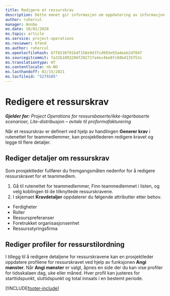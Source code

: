 ```yaml
---
title: Redigere et ressurskrav
description: Dette emnet gir informasjon om oppdatering av informasjon om ressurskrav.
author: ruhercul
manager: Annbe
ms.date: 10/01/2020
ms.topic: article
ms.service: project-operations
ms.reviewer: kfend
ms.author: ruhercul
ms.openlocfilehash: 67fb536f91bdf156e9437cd993e93a4eeb2df84f
ms.sourcegitcommit: fa32b1893286f20271fa4ec4be8fc68bd135f53c
ms.translationtype: HT
ms.contentlocale: nb-NO
ms.lasthandoff: 02/15/2021
ms.locfileid: "5279105"
---
```

# <a name="edit-a-resource-requirement"></a>Redigere et ressurskrav

_**Gjelder for:** Project Operations for ressursbaserte/ikke-lagerbaserte scenarioer, Lite-distribusjon – avtale til proformafakturering_

Når et ressurskrav er definert ved hjelp av handlingen **Generer krav** i rutenettet for teammedlemmer, kan prosjektlederen redigere kravet og legge til flere detaljer.

## <a name="edit-resource-requirement-details"></a>Rediger detaljer om ressurskrav

Som prosjektleder fullfører du fremgangsmåten nedenfor for å redigere ressurskravet for et teammedlem.

1. Gå til rutenettet for teammedlemmer, Finn teammedlemmet i listen, og velg koblingen til de tilknyttede ressurskravene.
2. I skjemaet **Kravdetaljer** oppdaterer du følgende attributter etter behov.

- Ferdigheter
- Roller
- Ressurspreferanser
- Foretrukket organisasjonsenhet
- Ressursstyringsfirma

## <a name="edit-resource-assignment-contours"></a>Rediger profiler for ressurstilordning

I tillegg til å redigere detaljene for ressurskravene kan en prosjektleder oppdatere profilene for ressurskravet ved hjelp av funksjonen **Angi mønster**. Når **Angi mønster** er valgt, åpnes en side der du kan vise profiler for tidsskalaen dag, uke eller måned. Hver profil kan justeres for starttidspunkt, sluttidspunkt og total innsats i en bestemt periode.

[!INCLUDE[footer-include](../includes/footer-banner.md)]
